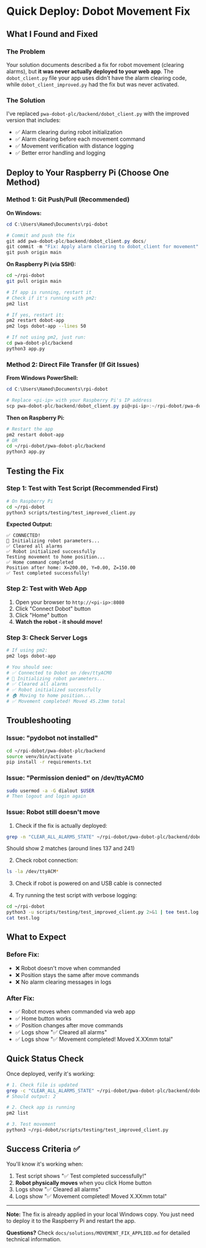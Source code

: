 # Quick Deploy: Dobot Movement Fix

## What I Found and Fixed

### The Problem
Your solution documents described a fix for robot movement (clearing alarms), but **it was never actually deployed to your web app**. The `dobot_client.py` file your app uses didn't have the alarm clearing code, while `dobot_client_improved.py` had the fix but was never activated.

### The Solution
I've replaced `pwa-dobot-plc/backend/dobot_client.py` with the improved version that includes:
- ✅ Alarm clearing during robot initialization
- ✅ Alarm clearing before each movement command
- ✅ Movement verification with distance logging
- ✅ Better error handling and logging

## Deploy to Your Raspberry Pi (Choose One Method)

### Method 1: Git Push/Pull (Recommended)

**On Windows:**
```powershell
cd C:\Users\Hamed\Documents\rpi-dobot

# Commit and push the fix
git add pwa-dobot-plc/backend/dobot_client.py docs/
git commit -m "Fix: Apply alarm clearing to dobot_client for movement"
git push origin main
```

**On Raspberry Pi (via SSH):**
```bash
cd ~/rpi-dobot
git pull origin main

# If app is running, restart it
# Check if it's running with pm2:
pm2 list

# If yes, restart it:
pm2 restart dobot-app
pm2 logs dobot-app --lines 50

# If not using pm2, just run:
cd pwa-dobot-plc/backend
python3 app.py
```

### Method 2: Direct File Transfer (If Git Issues)

**From Windows PowerShell:**
```powershell
cd C:\Users\Hamed\Documents\rpi-dobot

# Replace <pi-ip> with your Raspberry Pi's IP address
scp pwa-dobot-plc/backend/dobot_client.py pi@<pi-ip>:~/rpi-dobot/pwa-dobot-plc/backend/
```

**Then on Raspberry Pi:**
```bash
# Restart the app
pm2 restart dobot-app
# OR
cd ~/rpi-dobot/pwa-dobot-plc/backend
python3 app.py
```

## Testing the Fix

### Step 1: Test with Test Script (Recommended First)
```bash
# On Raspberry Pi
cd ~/rpi-dobot
python3 scripts/testing/test_improved_client.py
```

**Expected Output:**
```
✅ CONNECTED!
🔧 Initializing robot parameters...
✅ Cleared all alarms
✅ Robot initialized successfully
Testing movement to home position...
✅ Home command completed
Position after home: X=200.00, Y=0.00, Z=150.00
✅ Test completed successfully!
```

### Step 2: Test with Web App
1. Open your browser to `http://<pi-ip>:8080`
2. Click "Connect Dobot" button
3. Click "Home" button
4. **Watch the robot - it should move!**

### Step 3: Check Server Logs
```bash
# If using pm2:
pm2 logs dobot-app

# You should see:
# ✅ Connected to Dobot on /dev/ttyACM0
# 🔧 Initializing robot parameters...
# ✅ Cleared all alarms
# ✅ Robot initialized successfully
# 🏠 Moving to home position...
# ✅ Movement completed! Moved 45.23mm total
```

## Troubleshooting

### Issue: "pydobot not installed"
```bash
cd ~/rpi-dobot/pwa-dobot-plc/backend
source venv/bin/activate
pip install -r requirements.txt
```

### Issue: "Permission denied" on /dev/ttyACM0
```bash
sudo usermod -a -G dialout $USER
# Then logout and login again
```

### Issue: Robot still doesn't move
1. Check if the fix is actually deployed:
```bash
grep -n "CLEAR_ALL_ALARMS_STATE" ~/rpi-dobot/pwa-dobot-plc/backend/dobot_client.py
```
Should show 2 matches (around lines 137 and 241)

2. Check robot connection:
```bash
ls -la /dev/ttyACM*
```

3. Check if robot is powered on and USB cable is connected

4. Try running the test script with verbose logging:
```bash
cd ~/rpi-dobot
python3 -u scripts/testing/test_improved_client.py 2>&1 | tee test.log
cat test.log
```

## What to Expect

### Before Fix:
- ❌ Robot doesn't move when commanded
- ❌ Position stays the same after move commands
- ❌ No alarm clearing messages in logs

### After Fix:
- ✅ Robot moves when commanded via web app
- ✅ Home button works
- ✅ Position changes after move commands
- ✅ Logs show "✅ Cleared all alarms"
- ✅ Logs show "✅ Movement completed! Moved X.XXmm total"

## Quick Status Check

Once deployed, verify it's working:
```bash
# 1. Check file is updated
grep -c "CLEAR_ALL_ALARMS_STATE" ~/rpi-dobot/pwa-dobot-plc/backend/dobot_client.py
# Should output: 2

# 2. Check app is running
pm2 list

# 3. Test movement
python3 ~/rpi-dobot/scripts/testing/test_improved_client.py
```

## Success Criteria ✅

You'll know it's working when:
1. Test script shows "✅ Test completed successfully!"
2. **Robot physically moves** when you click Home button
3. Logs show "✅ Cleared all alarms"
4. Logs show "✅ Movement completed! Moved X.XXmm total"

---

**Note:** The fix is already applied in your local Windows copy. You just need to deploy it to the Raspberry Pi and restart the app.

**Questions?** Check `docs/solutions/MOVEMENT_FIX_APPLIED.md` for detailed technical information.

